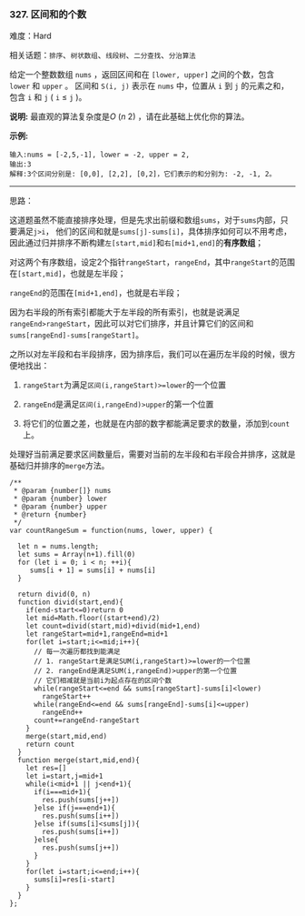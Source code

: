 ### 327. 区间和的个数

难度：Hard

相关话题：`排序`、`树状数组`、`线段树`、`二分查找`、`分治算法`

给定一个整数数组 `nums` ，返回区间和在 `[lower, upper]` 之间的个数，包含 `lower` 和 `upper` 。
区间和 `S(i, j)` 表示在 `nums` 中，位置从 `i` 到 `j` 的元素之和，包含 `i` 和 `j` ( `i`  &le;  `j` )。



**说明:** 
最直观的算法复杂度是*O* (*n* 2) ，请在此基础上优化你的算法。



**示例:** 



```
输入:nums = [-2,5,-1], lower = -2, upper = 2,
输出:3 
解释:3个区间分别是: [0,0], [2,2], [0,2]，它们表示的和分别为: -2, -1, 2。
```



-----

思路：

这道题虽然不能直接排序处理，但是先求出前缀和数组`sums`，对于`sums`内部，只要满足`j>i`，
他们的区间和就是`sums[j]-sums[i]`，具体排序如何可以不用考虑，因此通过归并排序不断构建`左[start,mid]`和`右[mid+1,end]`的**有序数组**；

对这两个有序数组，设定2个指针`rangeStart`，`rangeEnd`，其中`rangeStart`的范围在`[start,mid]`，也就是左半段；

`rangeEnd`的范围在`[mid+1,end]`，也就是右半段；

因为右半段的所有索引都能大于左半段的所有索引，也就是说满足`rangeEnd>rangeStart`，因此可以对它们排序，并且计算它们的区间和`sums[rangeEnd]-sums[rangeStart]`。

之所以对左半段和右半段排序，因为排序后，我们可以在遍历左半段的时候，很方便地找出：

1. `rangeStart`为满足`区间(i,rangeStart)>=lower`的一个位置

2. `rangeEnd`是满足`区间(i,rangeEnd)>upper`的第一个位置

3. 将它们的位置之差，也就是在内部的数字都能满足要求的数量，添加到`count`上。

处理好当前满足要求区间数量后，需要对当前的左半段和右半段合并排序，这就是基础归并排序的`merge`方法。

```
/**
 * @param {number[]} nums
 * @param {number} lower
 * @param {number} upper
 * @return {number}
 */
var countRangeSum = function(nums, lower, upper) {
  
  let n = nums.length;
  let sums = Array(n+1).fill(0)
  for (let i = 0; i < n; ++i){
     sums[i + 1] = sums[i] + nums[i]
  }
     
  return divid(0, n)
  function divid(start,end){
    if(end-start<=0)return 0
    let mid=Math.floor((start+end)/2)
    let count=divid(start,mid)+divid(mid+1,end)
    let rangeStart=mid+1,rangeEnd=mid+1
    for(let i=start;i<=mid;i++){
      // 每一次遍历都找到能满足
      // 1. rangeStart是满足SUM(i,rangeStart)>=lower的一个位置
      // 2. rangeEnd是满足SUM(i,rangeEnd)>upper的第一个位置
      // 它们相减就是当前i为起点存在的区间个数
      while(rangeStart<=end && sums[rangeStart]-sums[i]<lower)
        rangeStart++
      while(rangeEnd<=end && sums[rangeEnd]-sums[i]<=upper)
        rangeEnd++
      count+=rangeEnd-rangeStart
    }
    merge(start,mid,end)
    return count
  }
  function merge(start,mid,end){
    let res=[]
    let i=start,j=mid+1
    while(i<mid+1 || j<end+1){
      if(i===mid+1){
        res.push(sums[j++])
      }else if(j===end+1){
        res.push(sums[i++])
      }else if(sums[i]<sums[j]){
        res.push(sums[i++])
      }else{
        res.push(sums[j++])
      }
    }
    for(let i=start;i<=end;i++){
      sums[i]=res[i-start]
    }
  }
};
```

